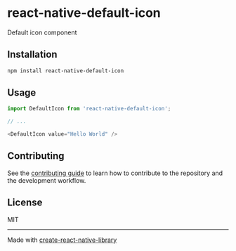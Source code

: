 # react-native-default-icon

Default icon component

## Installation

```sh
npm install react-native-default-icon
```

## Usage

```js
import DefaultIcon from 'react-native-default-icon';

// ...

<DefaultIcon value="Hello World" />
```

## Contributing

See the [contributing guide](CONTRIBUTING.md) to learn how to contribute to the repository and the development workflow.

## License

MIT

---

Made with [create-react-native-library](https://github.com/callstack/react-native-builder-bob)
